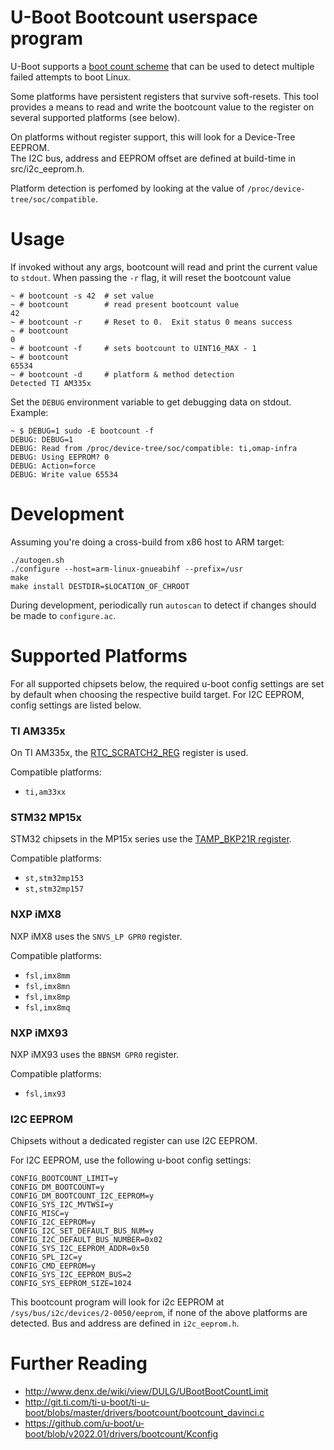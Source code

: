 # U-Boot Bootcount userspace program

U-Boot supports a [boot count
scheme](http://www.denx.de/wiki/view/DULG/UBootBootCountLimit) that can be
used to detect multiple failed attempts to boot Linux.  

Some platforms have persistent registers that survive soft-resets. This tool 
provides a means to read and write the bootcount value to the register on several 
supported platforms (see below).

On platforms without register support, this will look for a Device-Tree EEPROM.  
The I2C bus, address and EEPROM offset are defined at build-time in src/i2c_eeprom.h.

Platform detection is perfomed by looking at the value of `/proc/device-tree/soc/compatible`.


# Usage

If invoked without any args, bootcount will read and print the current value
to `stdout`.  When passing the `-r` flag, it will reset the bootcount value
```
~ # bootcount -s 42  # set value
~ # bootcount        # read present bootcount value
42
~ # bootcount -r     # Reset to 0.  Exit status 0 means success
~ # bootcount
0
~ # bootcount -f     # sets bootcount to UINT16_MAX - 1
~ # bootcount
65534
~ # bootcount -d     # platform & method detection
Detected TI AM335x
```
Set the `DEBUG` environment variable to get debugging data on stdout.  Example:
```
~ $ DEBUG=1 sudo -E bootcount -f
DEBUG: DEBUG=1
DEBUG: Read from /proc/device-tree/soc/compatible: ti,omap-infra
DEBUG: Using EEPROM? 0
DEBUG: Action=force
DEBUG: Write value 65534
```


# Development

Assuming you're doing a cross-build from x86 host to ARM target:
```
./autogen.sh
./configure --host=arm-linux-gnueabihf --prefix=/usr
make
make install DESTDIR=$LOCATION_OF_CHROOT
```

During development, periodically run `autoscan` to detect if changes should be made to `configure.ac`.


# Supported Platforms

For all supported chipsets below, the required u-boot config settings are set 
by default when choosing the respective build target.  For I2C EEPROM, config 
settings are listed below.

### TI AM335x

On TI AM335x, the [RTC_SCRATCH2_REG](https://www.ti.com/lit/ug/spruh73p/spruh73p.pdf) 
register is used.

Compatible platforms:
 * `ti,am33xx`

### STM32 MP15x

STM32 chipsets in the MP15x series use the [TAMP_BKP21R register](https://wiki.st.com/stm32mpu/wiki/STM32MP15_backup_registers#Boot_counter_feature).

Compatible platforms:
 * `st,stm32mp153`
 * `st,stm32mp157`

### NXP iMX8

NXP iMX8 uses the `SNVS_LP GPR0` register.

Compatible platforms:
 * `fsl,imx8mm`
 * `fsl,imx8mn`
 * `fsl,imx8mp`
 * `fsl,imx8mq`

### NXP iMX93

NXP iMX93 uses the `BBNSM GPR0` register.

Compatible platforms:
 * `fsl,imx93`

### I2C EEPROM

Chipsets without a dedicated register can use I2C EEPROM.

For I2C EEPROM, use the following u-boot config settings:
```
CONFIG_BOOTCOUNT_LIMIT=y
CONFIG_DM_BOOTCOUNT=y
CONFIG_DM_BOOTCOUNT_I2C_EEPROM=y
CONFIG_SYS_I2C_MVTWSI=y
CONFIG_MISC=y
CONFIG_I2C_EEPROM=y
CONFIG_I2C_SET_DEFAULT_BUS_NUM=y
CONFIG_I2C_DEFAULT_BUS_NUMBER=0x02
CONFIG_SYS_I2C_EEPROM_ADDR=0x50
CONFIG_SPL_I2C=y
CONFIG_CMD_EEPROM=y
CONFIG_SYS_I2C_EEPROM_BUS=2
CONFIG_SYS_EEPROM_SIZE=1024
```
This bootcount program will look for i2c EEPROM at 
`/sys/bus/i2c/devices/2-0050/eeprom`, if none of the above platforms are 
detected.  Bus and address are defined in `i2c_eeprom.h`.


# Further Reading

* http://www.denx.de/wiki/view/DULG/UBootBootCountLimit
* http://git.ti.com/ti-u-boot/ti-u-boot/blobs/master/drivers/bootcount/bootcount_davinci.c
* https://github.com/u-boot/u-boot/blob/v2022.01/drivers/bootcount/Kconfig

